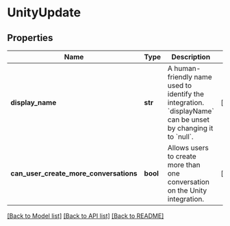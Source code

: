 # UnityUpdate

## Properties
Name | Type | Description | Notes
------------ | ------------- | ------------- | -------------
**display_name** | **str** | A human-friendly name used to identify the integration. &#x60;displayName&#x60; can be unset by changing it to &#x60;null&#x60;. | [optional] 
**can_user_create_more_conversations** | **bool** | Allows users to create more than one conversation on the Unity integration. | [optional] 

[[Back to Model list]](../README.md#documentation-for-models) [[Back to API list]](../README.md#documentation-for-api-endpoints) [[Back to README]](../README.md)


